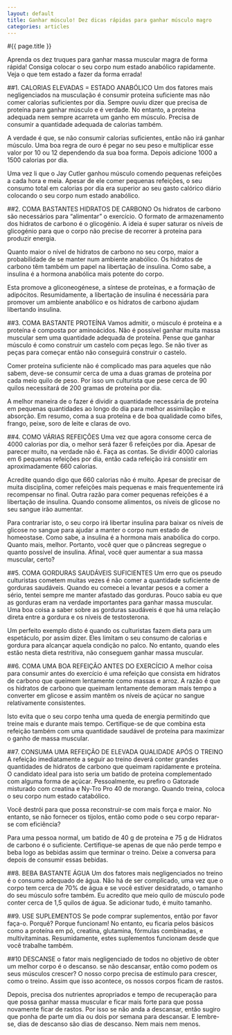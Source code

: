 ```yaml
---
layout: default
title: Ganhar músculo! Dez dicas rápidas para ganhar músculo magro
categories: articles
---
```


#{{ page.title }}

Aprenda os dez truques para ganhar massa muscular magra de forma rápida! Consiga colocar o seu corpo num estado anabólico rapidamente. Veja o que tem estado a fazer da forma errada!

##1. CALORIAS ELEVADAS = ESTADO ANABÓLICO
Um dos fatores mais negligenciados na musculação é consumir proteína suficiente mas não comer calorias suficientes por dia. Sempre ouviu dizer que precisa de proteína para ganhar músculo e é verdade. No entanto, a proteína adequada nem sempre acarreta um ganho em músculo. Precisa de consumir a quantidade adequada de calorias também.

A verdade é que, se não consumir calorias suficientes, então não irá ganhar músculo. Uma boa regra de ouro é pegar no seu peso e multiplicar esse valor por 10 ou 12 dependendo da sua boa forma. Depois adicione 1000 a 1500 calorias por dia.

Uma vez li que o Jay Cutler ganhou músculo comendo pequenas refeições a cada hora e meia. Apesar de ele comer pequenas refeições, o seu consumo total em calorias por dia era superior ao seu gasto calórico diário colocando o seu corpo num estado anabólico.

##2. COMA BASTANTES HIDRATOS DE CARBONO
Os hidratos de carbono são necessários para “alimentar” o exercício. O formato de armazenamento dos hidratos de carbono é o glicogénio. A ideia é super saturar os níveis de glicogénio para que o corpo não precise de recorrer à proteína para produzir energia.

Quanto maior o nível de hidratos de carbono no seu corpo, maior a probabilidade de se manter num ambiente anabólico. Os hidratos de carbono têm também um papel na libertação de insulina. Como sabe, a insulina é a hormona anabólica mais potente do corpo.

Esta promove a gliconeogénese, a síntese de proteínas, e a formação de adipócitos. Resumidamente, a libertação de insulina é necessária para promover um ambiente anabólico e os hidratos de carbono ajudam libertando insulina.

##3. COMA BASTANTE PROTEÍNA
Vamos admitir, o músculo é proteína e a proteína é composta por aminoácidos. Não é possível ganhar muita massa muscular sem uma quantidade adequada de proteína. Pense que ganhar músculo é como construir um castelo com peças lego. Se não tiver as peças para começar então não conseguirá construir o castelo.

Comer proteína suficiente não é complicado mas para aqueles que não sabem, deve-se consumir cerca de uma a duas gramas de proteína por cada meio quilo de peso. Por isso um culturista que pese cerca de 90 quilos necessitará de 200 gramas de proteína por dia.

A melhor maneira de o fazer é dividir a quantidade necessária de proteína em pequenas quantidades ao longo do dia para melhor assimilação e absorção. Em resumo, coma a sua proteína e de boa qualidade como bifes, frango, peixe, soro de leite e claras de ovo.

##4. COMO VÁRIAS REFEIÇÕES
Uma vez que agora consome cerca de 4000 calorias por dia, o melhor será fazer 6 refeições por dia. Apesar de parecer muito, na verdade não é. Faça as contas. Se dividir 4000 calorias em 6 pequenas refeições por dia, então cada refeição irá consistir em aproximadamente 660 calorias.

Acredite quando digo que 660 calorias não é muito. Apesar de precisar de muita disciplina, comer refeições mais pequenas e mais frequentemente irá recompensar no final. Outra razão para comer pequenas refeições é a libertação de insulina. Quando consome alimentos, os níveis de glicose no seu sangue irão aumentar.

Para contrariar isto, o seu corpo irá libertar insulina para baixar os níveis de glicose no sangue para ajudar a manter o corpo num estado de homeostase. Como sabe, a insulina é a hormona mais anabólica do corpo. Quanto mais, melhor. Portanto, você quer que o pâncreas segregue o quanto possível de insulina. Afinal, você quer aumentar a sua massa muscular, certo?

##5. COMA GORDURAS SAUDÁVEIS SUFICIENTES
Um erro que os pseudo culturistas cometem muitas vezes é não comer a quantidade suficiente de gorduras saudáveis. Quando eu comecei a levantar pesos e a comer a sério, tentei sempre me manter afastado das gorduras. Pouco sabia eu que as gorduras eram na verdade importantes para ganhar massa muscular. Uma boa coisa a saber sobre as gorduras saudáveis é que há uma relação direta entre a gordura e os níveis de testosterona.

Um perfeito exemplo disto é quando os culturistas fazem dieta para um espetáculo, por assim dizer. Eles limitam o seu consumo de calorias e gordura para alcançar aquela condição no palco. No entanto, quando eles estão nesta dieta restritiva, não conseguem ganhar massa muscular.

##6. COMA UMA BOA REFEIÇÃO ANTES DO EXERCÍCIO
A melhor coisa para consumir antes do exercício é uma refeição que consista em hidratos de carbono que queimem lentamente como massas e arroz. A razão é que os hidratos de carbono que queimam lentamente demoram mais tempo a converter em glicose e assim mantêm os níveis de açúcar no sangue relativamente consistentes.

Isto evita que o seu corpo tenha uma queda de energia permitindo que treine mais e durante mais tempo. Certifique-se de que combina esta refeição também com uma quantidade saudável de proteína para maximizar o ganho de massa muscular.

##7. CONSUMA UMA REFEIÇÃO DE ELEVADA QUALIDADE APÓS O TREINO
A refeição imediatamente a seguir ao treino deverá conter grandes quantidades de hidratos de carbono que queimam rapidamente e proteína. O candidato ideal para isto seria um batido de proteína complementado com alguma forma de açúcar. Pessoalmente, eu prefiro o Gatorade misturado com creatina e Ny-Tro Pro 40 de morango. Quando treina, coloca o seu corpo num estado catabólico.

Você destrói para que possa reconstruir-se com mais força e maior. No entanto, se não fornecer os tijolos, então como pode o seu corpo reparar-se com eficiência?

Para uma pessoa normal, um batido de 40 g de proteína e 75 g de Hidratos de carbono é o suficiente. Certifique-se apenas de que não perde tempo e beba logo as bebidas assim que terminar o treino. Deixe a conversa para depois de consumir essas bebidas.

##8. BEBA BASTANTE ÁGUA
Um dos fatores mais negligenciados no treino é o consumo adequado de água. Não há de ser complicado, uma vez que o corpo tem cerca de 70% de água e se você estiver desidratado, o tamanho do seu músculo sofre também. Eu acredito que meio quilo de músculo pode conter cerca de 1,5 quilos de água. Se adicionar tudo, é muito tamanho.

##9. USE SUPLEMENTOS
Se pode comprar suplementos, então por favor faça-o. Porquê? Porque funcionam! No entanto, eu ficaria pelos básicos como a proteína em pó, creatina, glutamina, fórmulas combinadas, e multivitaminas. Resumidamente, estes suplementos funcionam desde que você trabalhe também.

##10 DESCANSE
o fator mais negligenciado de todos no objetivo de obter um melhor corpo é o descanso. se não descansar, então como podem os seus músculos crescer? O nosso corpo precisa de estímulo para crescer, como o treino. Assim que isso acontece, os nossos corpos ficam de rastos.

Depois, precisa dos nutrientes apropriados e tempo de recuperação para que possa ganhar massa muscular e ficar mais forte para que possa novamente ficar de rastos. Por isso se não anda a descansar, então sugiro que ponha de parte um dia ou dois por semana para descansar. E lembre-se, dias de descanso são dias de descanso. Nem mais nem menos.
